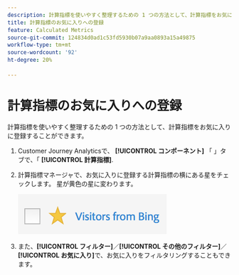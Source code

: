 ```yaml
---
description: 計算指標を使いやすく整理するための 1 つの方法として、計算指標をお気に入りに登録することができます。
title: 計算指標のお気に入りへの登録
feature: Calculated Metrics
source-git-commit: 124834d0ad1c53fd5930b07a9aa0893a15a49875
workflow-type: tm+mt
source-wordcount: '92'
ht-degree: 20%

---
```


# 計算指標のお気に入りへの登録

計算指標を使いやすく整理するための 1 つの方法として、計算指標をお気に入りに登録することができます。

1. Customer Journey Analyticsで、 **[!UICONTROL コンポーネント]** 「 」タブで、「 **[!UICONTROL 計算指標]**.

1. 計算指標マネージャで、お気に入りに登録する計算指標の横にある星をチェックします。 星が黄色の星に変わります。

   ![](assets/favorites.png)

1. また、**[!UICONTROL フィルター]**／**[!UICONTROL その他のフィルター]**／**[!UICONTROL お気に入り]**&#x200B;で、お気に入りをフィルタリングすることもできます。
